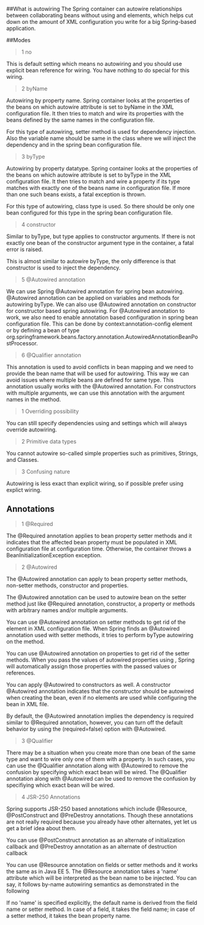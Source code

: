 ##What is autowiring
The Spring container can autowire relationships between collaborating beans without using <constructor-arg> and <property> elements, which helps cut down on the amount of XML configuration you write for a big Spring-based application.

##Modes
> 1 no

This is default setting which means no autowiring and you should use explicit bean reference for wiring. You have nothing to do special for this wiring. 

> 2	byName

Autowiring by property name. Spring container looks at the properties of the beans on which autowire attribute is set to byName in the XML configuration file. It then tries to match and wire its properties with the beans defined by the same names in the configuration file.

 For this type of autowiring, setter method is used for dependency injection. Also the variable name should be same in the class where we will inject the dependency and in the spring bean configuration file.
 
> 3	byType

Autowiring by property datatype. Spring container looks at the properties of the beans on which autowire attribute is set to byType in the XML configuration file. It then tries to match and wire a property if its type matches with exactly one of the beans name in configuration file. If more than one such beans exists, a fatal exception is thrown.

For this type of autowiring, class type is used. So there should be only one bean configured for this type in the spring bean configuration file.
 
 
> 4	constructor

Similar to byType, but type applies to constructor arguments. If there is not exactly one bean of the constructor argument type in the container, a fatal error is raised.

This is almost similar to autowire byType, the only difference is that constructor is used to inject the dependency.


>5 @Autowired annotation 

 We can use Spring @Autowired annotation for spring bean autowiring. @Autowired annotation can be applied on variables and methods for autowiring byType. We can also use @Autowired annotation on constructor for constructor based spring autowiring.
For @Autowired annotation to work, we also need to enable annotation based configuration in spring bean configuration file. This can be done by context:annotation-config element or by defining a bean of type org.springframework.beans.factory.annotation.AutowiredAnnotationBeanPostProcessor.

> 6 @Qualifier annotation 

This annotation is used to avoid conflicts in bean mapping and we need to provide the bean name that will be used for autowiring. This way we can avoid issues where multiple beans are defined for same type. This annotation usually works with the @Autowired annotation. For constructors with multiple arguments, we can use this annotation with the argument names in the method.
> 1 Overriding possibility

You can still specify dependencies using <constructor-arg> and <property> settings which will always override autowiring.

> 2	Primitive data types

You cannot autowire so-called simple properties such as primitives, Strings, and Classes.

> 3	Confusing nature

Autowiring is less exact than explicit wiring, so if possible prefer using explict wiring.



## Annotations
> 1	@Required

The @Required annotation applies to bean property setter methods and it indicates that the affected bean property must be populated in XML configuration file at configuration time. Otherwise, the container throws a BeanInitializationException exception. 

>2	@Autowired

The @Autowired annotation can apply to bean property setter methods, non-setter methods, constructor and properties.

The @Autowired annotation can be used to autowire bean on the setter method just like @Required annotation, constructor, a property or methods with arbitrary names and/or multiple arguments.

You can use @Autowired annotation on setter methods to get rid of the <property> element in XML configuration file. When Spring finds an @Autowired annotation used with setter methods, it tries to perform byType autowiring on the method.


You can use @Autowired annotation on properties to get rid of the setter methods. When you pass the values of autowired properties using <property>, Spring will automatically assign those properties with the passed values or references.

You can apply @Autowired to constructors as well. A constructor @Autowired annotation indicates that the constructor should be autowired when creating the bean, even if no <constructor-arg> elements are used while configuring the bean in XML file.

By default, the @Autowired annotation implies the dependency is required similar to @Required annotation, however, you can turn off the default behavior by using the (required=false) option with @Autowired.


>3	@Qualifier

There may be a situation when you create more than one bean of the same type and want to wire only one of them with a property. In such cases, you can use the @Qualifier annotation along with @Autowired to remove the confusion by specifying which exact bean will be wired. 
The @Qualifier annotation along with @Autowired can be used to remove the confusion by specifiying which exact bean will be wired.

> 4	JSR-250 Annotations

Spring supports JSR-250 based annotations which include @Resource, @PostConstruct and @PreDestroy annotations. Though these annotations are not really required because you already have other alternates, yet let us get a brief idea about them.

You can use @PostConstruct annotation as an alternate of initialization callback and @PreDestroy annotation as an alternate of destruction callback 

You can use @Resource annotation on fields or setter methods and it works the same as in Java EE 5. The @Resource annotation takes a 'name' attribute which will be interpreted as the bean name to be injected. You can say, it follows by-name autowiring semantics as demonstrated in the following 

If no 'name' is specified explicitly, the default name is derived from the field name or setter method. In case of a field, it takes the field name; in case of a setter method, it takes the bean property name.


